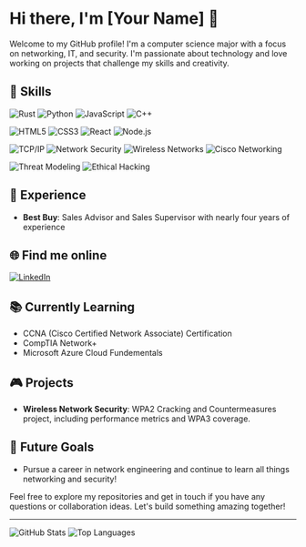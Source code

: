 # Hi there, I'm [Your Name] 👋

Welcome to my GitHub profile! I'm a computer science major with a focus on networking, IT, and security. I'm passionate about technology and love working on projects that challenge my skills and creativity.

## 🔧 Skills
![Rust](https://img.shields.io/badge/Rust-000000?style=for-the-badge&logo=rust&logoColor=white)
![Python](https://img.shields.io/badge/Python-3776AB?style=for-the-badge&logo=python&logoColor=white)
![JavaScript](https://img.shields.io/badge/JavaScript-F7DF1E?style=for-the-badge&logo=javascript&logoColor=black)
![C++](https://img.shields.io/badge/C++-00599C?style=for-the-badge&logo=cplusplus&logoColor=white)

![HTML5](https://img.shields.io/badge/HTML5-E34F26?style=for-the-badge&logo=html5&logoColor=white)
![CSS3](https://img.shields.io/badge/CSS3-1572B6?style=for-the-badge&logo=css3&logoColor=white)
![React](https://img.shields.io/badge/React-20232A?style=for-the-badge&logo=react&logoColor=61DAFB)
![Node.js](https://img.shields.io/badge/Node.js-339933?style=for-the-badge&logo=nodedotjs&logoColor=white)

![TCP/IP](https://img.shields.io/badge/TCP/IP-009639?style=for-the-badge&logo=internetexplorer&logoColor=white)
![Network Security](https://img.shields.io/badge/Network_Security-6A1B9A?style=for-the-badge&logo=security&logoColor=white)
![Wireless Networks](https://img.shields.io/badge/Wireless_Networks-007ACC?style=for-the-badge&logo=wifi&logoColor=white)
![Cisco Networking](https://img.shields.io/badge/Cisco_Networking-1BA0D7?style=for-the-badge&logo=cisco&logoColor=white)

![Threat Modeling](https://img.shields.io/badge/Threat_Modeling-FF6F00?style=for-the-badge&logo=shield&logoColor=white)
![Ethical Hacking](https://img.shields.io/badge/Ethical_Hacking-000000?style=for-the-badge&logo=hackthebox&logoColor=white)

## 💼 Experience
- **Best Buy**: Sales Advisor and Sales Supervisor with nearly four years of experience

## 🌐 Find me online
[![LinkedIn](https://img.shields.io/badge/LinkedIn-0A66C2?style=for-the-badge&logo=linkedin&logoColor=white)](https://www.linkedin.com/in/your-linkedin-profile)

## 📚 Currently Learning
- CCNA (Cisco Certified Network Associate) Certification
- CompTIA Network+
- Microsoft Azure Cloud Fundementals

## 🎮 Projects
- **Wireless Network Security**: WPA2 Cracking and Countermeasures project, including performance metrics and WPA3 coverage.

## 🚀 Future Goals
- Pursue a career in network engineering and continue to learn all things networking and security!

Feel free to explore my repositories and get in touch if you have any questions or collaboration ideas. Let's build something amazing together!

---

![GitHub Stats](https://github-readme-stats.vercel.app/api?username=jack-c-jeep&show_icons=true&theme=radical)
![Top Languages](https://github-readme-stats.vercel.app/api/top-langs/?username=your-github-username&layout=compact&theme=radical)
